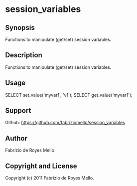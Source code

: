 session_variables
=================

Synopsis
--------

  Functions to manipulate (get/set) session variables.

Description
-----------

  Functions to manipulate (get/set) session variables.


Usage
-----

  SELECT set_value('myvar1', 'v1');
  SELECT get_value('myvar1');

Support
-------

  Github: https://github.com/fabriziomello/session_variables

Author
------

Fabrízio de Royes Mello

Copyright and License
---------------------

Copyright (c) 2011 Fabrízio de Royes Mello.

